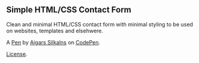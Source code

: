Simple HTML/CSS Contact Form
----------------------------
Clean and minimal HTML/CSS contact form with minimal styling to be used on websites, templates and elsehwere. 

A [Pen](https://codepen.io/colorlib/pen/KVoZyv) by [Aigars Silkalns](https://codepen.io/colorlib) on [CodePen](https://codepen.io).

[License](https://codepen.io/colorlib/pen/KVoZyv/license).